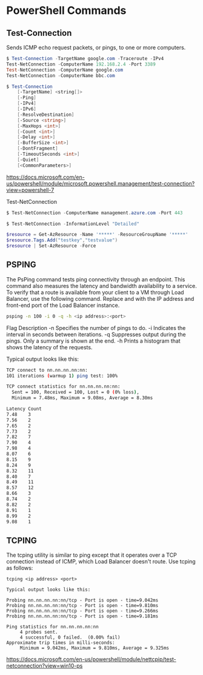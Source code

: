 # PowerShell Commands

## Test-Connection
Sends ICMP echo request packets, or pings, to one or more computers. 
```PowerShell
$ Test-Connection -TargetName google.com -Traceroute -IPv4
Test-NetConnection -ComputerName 192.168.2.4 -Port 3389
Test-NetConnection -ComputerName google.com
Test-NetConnection -ComputerName bbc.com

$ Test-Connection
    [-TargetName] <string[]>
    [-Ping]
    [-IPv4]
    [-IPv6]
    [-ResolveDestination]
    [-Source <string>]
    [-MaxHops <int>]
    [-Count <int>]
    [-Delay <int>]
    [-BufferSize <int>]
    [-DontFragment]
    [-TimeoutSeconds <int>]
    [-Quiet]
    [<CommonParameters>]
```

https://docs.microsoft.com/en-us/powershell/module/microsoft.powershell.management/test-connection?view=powershell-7

Test-NetConnection
```PowerShell
$ Test-NetConnection -ComputerName management.azure.com -Port 443
```
```PowerShell
$ Test-NetConnection -InformationLevel "Detailed"
```

```PowerShell
$resource = Get-AzResource -Name '*****' -ResourceGroupName '*****'
$resource.Tags.Add("testkey","testvalue")
$resource | Set-AzResource -Force
```

## PSPING

The PsPing command tests ping connectivity through an endpoint. This command also measures the latency and bandwidth availability to a service. To verify that a route is available from your client to a VM through Load Balancer, use the following command. Replace <ip address> and <port> with the IP address and front-end port of the Load Balancer instance.
    
```bash
psping -n 100 -i 0 -q -h <ip address>:<port>
```
Flag	Description
-n	Specifies the number of pings to do.
-i	Indicates the interval in seconds between iterations.
-q	Suppresses output during the pings. Only a summary is shown at the end.
-h	Prints a histogram that shows the latency of the requests.

Typical output looks like this:

```bash
TCP connect to nn.nn.nn.nn:nn:
101 iterations (warmup 1) ping test: 100%

TCP connect statistics for nn.nn.nn.nn:nn:
  Sent = 100, Received = 100, Lost = 0 (0% loss),
  Minimum = 7.48ms, Maximum = 9.08ms, Average = 8.30ms

Latency Count
7.48    3
7.56    2
7.65    2
7.73    2
7.82    7
7.90    4
7.98    4
8.07    6
8.15    9
8.24    9
8.32    11
8.40    7
8.49    11
8.57    12
8.66    3
8.74    2
8.82    2
8.91    1
8.99    2
9.08    1
```
## TCPING

The tcping utility is similar to ping except that it operates over a TCP connection instead of ICMP, which Load Balancer doesn't route. Use tcping as follows:

```CMD
tcping <ip address> <port>
```

```
Typical output looks like this:

Probing nn.nn.nn.nn:nn/tcp - Port is open - time=9.042ms
Probing nn.nn.nn.nn:nn/tcp - Port is open - time=9.810ms
Probing nn.nn.nn.nn:nn/tcp - Port is open - time=9.266ms
Probing nn.nn.nn.nn:nn/tcp - Port is open - time=9.181ms

Ping statistics for nn.nn.nn.nn:nn
     4 probes sent.
     4 successful, 0 failed.  (0.00% fail)
Approximate trip times in milli-seconds:
     Minimum = 9.042ms, Maximum = 9.810ms, Average = 9.325ms
```

https://docs.microsoft.com/en-us/powershell/module/nettcpip/test-netconnection?view=win10-ps

